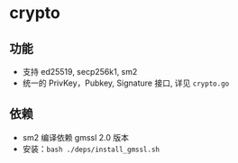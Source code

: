 # crypto

## 功能
* 支持 ed25519, secp256k1, sm2
* 统一的 PrivKey，Pubkey, Signature 接口, 详见 `crypto.go`

## 依赖
* sm2 编译依赖 gmssl 2.0 版本
* 安装：`bash ./deps/install_gmssl.sh`
